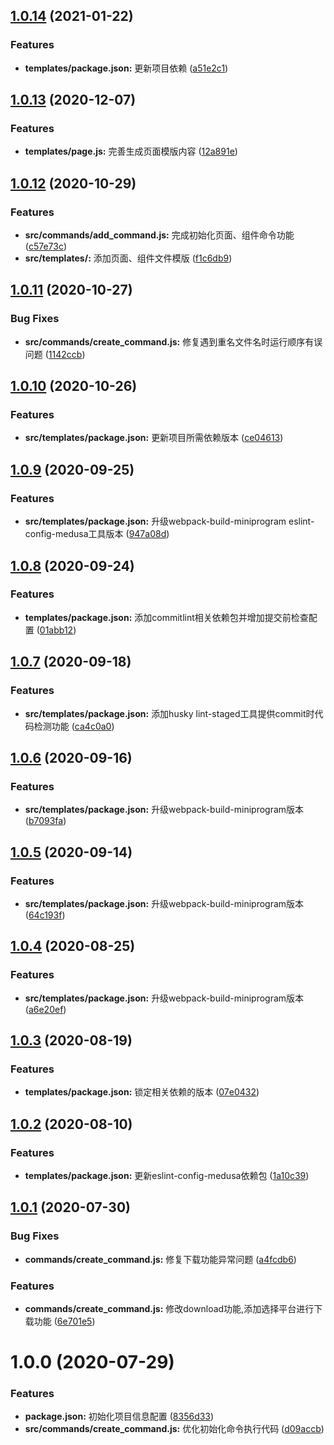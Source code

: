 ## [1.0.14](https://github.com/Oc-master/medusa-cli/compare/v1.0.13...v1.0.14) (2021-01-22)


### Features

* **templates/package.json:** 更新项目依赖 ([a51e2c1](https://github.com/Oc-master/medusa-cli/commit/a51e2c1712d923d0269e2c98fe516566016def67))



## [1.0.13](https://github.com/Oc-master/medusa-cli/compare/v1.0.12...v1.0.13) (2020-12-07)


### Features

* **templates/page.js:** 完善生成页面模版内容 ([12a891e](https://github.com/Oc-master/medusa-cli/commit/12a891e777c5a5857a25e948a3b06c5609ba361a))



## [1.0.12](https://github.com/Oc-master/medusa-cli/compare/v1.0.11...v1.0.12) (2020-10-29)


### Features

* **src/commands/add_command.js:** 完成初始化页面、组件命令功能 ([c57e73c](https://github.com/Oc-master/medusa-cli/commit/c57e73c41046589e6bb6d525c97e03feab3de794))
* **src/templates/:** 添加页面、组件文件模版 ([f1c6db9](https://github.com/Oc-master/medusa-cli/commit/f1c6db9bc2ba667e41bec8d1db6a39a64c130230))



## [1.0.11](https://github.com/Oc-master/medusa-cli/compare/v1.0.1...v1.0.11) (2020-10-27)


### Bug Fixes

* **src/commands/create_command.js:** 修复遇到重名文件名时运行顺序有误问题 ([1142ccb](https://github.com/Oc-master/medusa-cli/commit/1142ccbea4ce4277903140c94996fd75b5566b27))



## [1.0.10](https://github.com/Oc-master/medusa-cli/compare/v1.0.1...v1.0.10) (2020-10-26)


### Features

* **src/templates/package.json:** 更新项目所需依赖版本 ([ce04613](https://github.com/Oc-master/medusa-cli/commit/ce04613b5d15b9799e47ae003b37184ee8d207b6))



## [1.0.9](https://github.com/Oc-master/medusa-cli/compare/v1.0.1...v1.0.9) (2020-09-25)


### Features

* **src/templates/package.json:** 升级webpack-build-miniprogram eslint-config-medusa工具版本 ([947a08d](https://github.com/Oc-master/medusa-cli/commit/947a08d76d3f8fcdaa616785e03644b48c2efcf4))



## [1.0.8](https://github.com/Oc-master/medusa-cli/compare/v1.0.1...v1.0.8) (2020-09-24)


### Features

* **templates/package.json:** 添加commitlint相关依赖包并增加提交前检查配置 ([01abb12](https://github.com/Oc-master/medusa-cli/commit/01abb1278f9f7b4603b0df0eafbb47a453fc01fc))



## [1.0.7](https://github.com/Oc-master/medusa-cli/compare/v1.0.1...v1.0.7) (2020-09-18)


### Features

* **src/templates/package.json:** 添加husky lint-staged工具提供commit时代码检测功能 ([ca4c0a0](https://github.com/Oc-master/medusa-cli/commit/ca4c0a0a9ee64ec2431d01ae1fd7540d5154fcd2))



## [1.0.6](https://github.com/Oc-master/medusa-cli/compare/v1.0.1...v1.0.6) (2020-09-16)


### Features

* **src/templates/package.json:** 升级webpack-build-miniprogram版本 ([b7093fa](https://github.com/Oc-master/medusa-cli/commit/b7093fac537b3e98a5d3c78296c46f2742954830))



## [1.0.5](https://github.com/Oc-master/medusa-cli/compare/v1.0.1...v1.0.5) (2020-09-14)


### Features

* **src/templates/package.json:** 升级webpack-build-miniprogram版本 ([64c193f](https://github.com/Oc-master/medusa-cli/commit/64c193f6a962daefaa0f38aa012074d41d6a92f7))



## [1.0.4](https://github.com/Oc-master/medusa-cli/compare/v1.0.1...v1.0.4) (2020-08-25)


### Features

* **src/templates/package.json:** 升级webpack-build-miniprogram版本 ([a6e20ef](https://github.com/Oc-master/medusa-cli/commit/a6e20ef479645bb8b2bea3deb558ebc004b80ad7))



## [1.0.3](https://github.com/Oc-master/medusa-cli/compare/v1.0.1...v1.0.3) (2020-08-19)


### Features

* **templates/package.json:** 锁定相关依赖的版本 ([07e0432](https://github.com/Oc-master/medusa-cli/commit/07e04322041652160ae1cec9ad9c63b83e21f215))



## [1.0.2](https://github.com/Oc-master/medusa-cli/compare/v1.0.1...v1.0.2) (2020-08-10)


### Features

* **templates/package.json:** 更新eslint-config-medusa依赖包 ([1a10c39](https://github.com/Oc-master/medusa-cli/commit/1a10c39b1e2ba6a98bce35e8b9ce2843d2ad3ab6))



## [1.0.1](https://github.com/Oc-master/medusa-cli/compare/v1.0.0...v1.0.1) (2020-07-30)


### Bug Fixes

* **commands/create_command.js:** 修复下载功能异常问题 ([a4fcdb6](https://github.com/Oc-master/medusa-cli/commit/a4fcdb6a201e6c6a4d597428415dcf410dfe1f48))


### Features

* **commands/create_command.js:** 修改download功能,添加选择平台进行下载功能 ([6e701e5](https://github.com/Oc-master/medusa-cli/commit/6e701e5e5eec323927d8831439fdf8b251733a94))



# 1.0.0 (2020-07-29)


### Features

* **package.json:** 初始化项目信息配置 ([8356d33](https://github.com/Oc-master/medusa-cli/commit/8356d33bbd2636524b7b5b073625dc7da849808c))
* **src/commands/create_command.js:** 优化初始化命令执行代码 ([d09accb](https://github.com/Oc-master/medusa-cli/commit/d09accbade4e533da0afb40b7b1b7d9527c55dc5))
